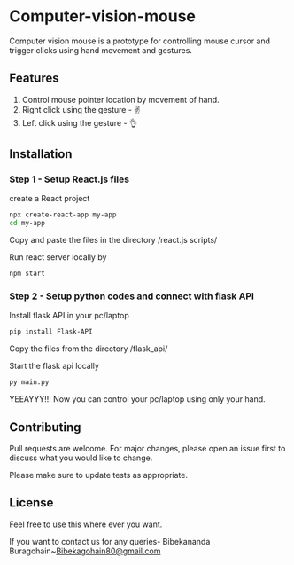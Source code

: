 # Computer-vision-mouse

Computer vision mouse is a prototype for controlling mouse cursor and trigger clicks using hand movement and gestures.

## Features
1. Control mouse pointer location by movement of hand.
2. Right click using the gesture - ✌
3. Left click using the gesture - 👌


## Installation

### Step 1 - Setup React.js files
create a React project

```bash
npx create-react-app my-app
cd my-app
```
Copy and paste the files in the directory /react.js scripts/

Run react server locally by

```bash
npm start
```


### Step 2 - Setup python codes and connect with flask API

Install flask API in your pc/laptop

```bash
pip install Flask-API
```
Copy the files from the directory /flask_api/

Start the flask api locally
```bash
py main.py
```

YEEAYYY!!! Now you can control your pc/laptop using only your hand.
## Contributing
Pull requests are welcome. For major changes, please open an issue first to discuss what you would like to change.

Please make sure to update tests as appropriate.

## License
Feel free to use this where ever you want.

If you want to contact us for any queries-
Bibekananda Buragohain~Bibekagohain80@gmail.com
